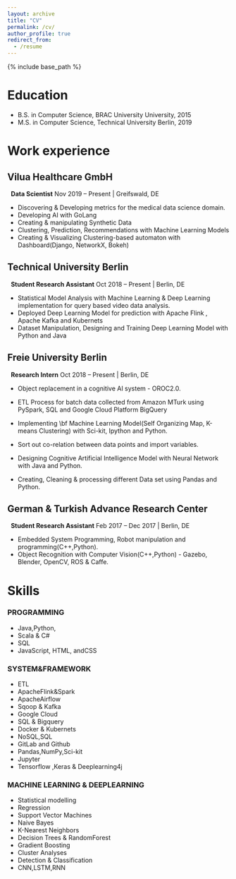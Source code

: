 ```yaml
---
layout: archive
title: "CV"
permalink: /cv/
author_profile: true
redirect_from:
  - /resume
---
```


{% include base_path %}

Education
======
* B.S. in Computer Science, BRAC University University, 2015
* M.S. in Computer Science, Technical University Berlin, 2019

Work experience
======
## Vilua Healthcare GmbH
&nbsp;
**Data Scientist**
Nov 2019 – Present | Greifswald, DE
&nbsp;
&nbsp;
* Discovering & Developing metrics for the medical data science domain.
* Developing AI with GoLang
* Creating & manipulating Synthetic Data
* Clustering, Prediction, Recommendations with Machine Learning Models
* Creating & Visualizing Clustering-based automaton with Dashboard(Django, NetworkX, Bokeh)


## Technical University Berlin
&nbsp;
**Student Research Assistant**
Oct 2018 – Present | Berlin, DE
&nbsp;
&nbsp;
* Statistical Model Analysis with Machine Learning &  Deep Learning implementation for query based video data analysis.
* Deployed Deep Learning Model for prediction with  Apache Flink , Apache Kafka and Kubernets
* Dataset Manipulation, Designing and Training Deep Learning Model with Python and Java


## Freie University Berlin
&nbsp;
**Research Intern**
Oct 2018 – Present | Berlin, DE
&nbsp;
&nbsp;
* Object replacement in a cognitive AI system - OROC2.0.
* ETL Process for batch data collected from Amazon MTurk using  PySpark, SQL and Google Cloud Platform  BigQuery

* Implementing \bf Machine Learning Model(Self Organizing Map, K-means Clustering) with Sci-kit, Ipython and Python.
* Sort out co-relation between data points and import variables.
* Designing Cognitive Artificial Intelligence Model with Neural Network with Java and  Python.
* Creating, Cleaning & processing different Data set using Pandas and Python.

## German & Turkish Advance Research Center
&nbsp;
**Student Research Assistant**
Feb 2017 – Dec 2017 | Berlin, DE
&nbsp;
&nbsp;
* Embedded System Programming, Robot manipulation and programming(C++,Python).
* Object Recognition with Computer Vision(C++,Python) - Gazebo, Blender, OpenCV, ROS & Caffe.


  
Skills
======

### PROGRAMMING
* Java,Python,
* Scala & C# 
* SQL 
* JavaScript, HTML, andCSS

### SYSTEM&FRAMEWORK

* ETL
* ApacheFlink&Spark
* ApacheAirflow
* Sqoop & Kafka
* Google Cloud 
* SQL & Bigquery
* Docker & Kubernets
* NoSQL,SQL 
* GitLab and Github 
* Pandas,NumPy,Sci-kit
* Jupyter 
* Tensorflow ,Keras & Deeplearning4j

### MACHINE LEARNING & DEEPLEARNING

* Statistical modelling 
* Regression 
* Support Vector Machines 
* Naive Bayes
* K-Nearest Neighbors 
* Decision Trees & RandomForest 
* Gradient Boosting
* Cluster Analyses 
* Detection & Classification 
* CNN,LSTM,RNN


  
